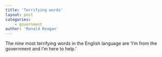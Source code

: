 ```yaml
---
title: 'Terrifying words'
layout: post
categories:
    - government
author: 'Ronald Reagan'
---
```


The nine most terrifying words in the English language are ‘I’m from the government and I’m here to help.’
